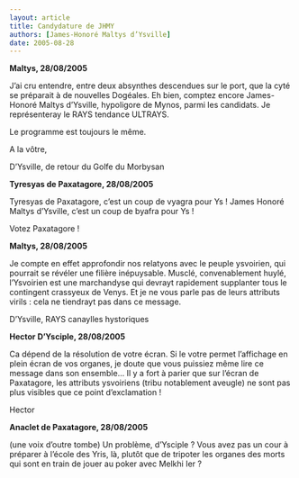 ```yaml
---
layout: article
title: Candydature de JHMY
authors: [James-Honoré Maltys d’Ysville]
date: 2005-08-28
---
```


**Maltys, 28/08/2005** 

J’ai cru entendre, entre deux absynthes descendues sur le port, que la cyté se préparait à de nouvelles Dogéales. Eh bien, comptez encore James-Honoré Maltys d’Ysville, hypoligore de Mynos, parmi les candidats. Je représenteray le RAYS tendance ULTRAYS.

Le programme est toujours le même.

A la vôtre,

D’Ysville, de retour du Golfe du Morbysan

**Tyresyas de Paxatagore, 28/08/2005** 

Tyresyas de Paxatagore, c’est un coup de vyagra pour Ys ! James Honoré Maltys d’Ysville, c’est un coup de byafra pour Ys !

Votez Paxatagore !

**Maltys, 28/08/2005** 

Je compte en effet approfondir nos relatyons avec le peuple ysvoirien, qui pourrait se révéler une filière inépuysable. Musclé, convenablement huylé, l’Ysvoirien est une marchandyse qui devrayt rapidement supplanter tous le contingent crassyeux de Venys. Et je ne vous parle pas de leurs attributs virils : cela ne tiendrayt pas dans ce message.

D’Ysville, RAYS canaylles hystoriques

**Hector D’Ysciple, 28/08/2005** 

Ca dépend de la résolution de votre écran. Si le votre permet l’affichage en plein écran de vos organes, je doute que vous puissiez même lire ce message dans son ensemble... Il y a fort à parier que sur l’écran de Paxatagore, les attributs ysvoiriens (tribu notablement aveugle) ne sont pas plus visibles que ce point d’exclamation !

Hector

**Anaclet de Paxatagore, 28/08/2005**

(une voix d’outre tombe) Un problème, d’Ysciple ? Vous avez pas un cour à préparer à l’école des Yris, là, plutôt que de tripoter les organes des morts qui sont en train de jouer au poker avec Melkhi Ier ?

